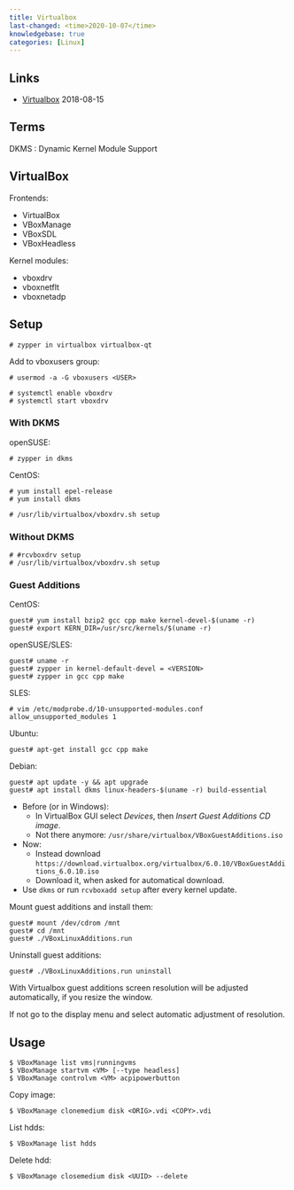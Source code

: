 ```yaml
---
title: Virtualbox
last-changed: <time>2020-10-07</time>
knowledgebase: true
categories: [Linux]
---
```

## Links

* [Virtualbox](https://www.virtualbox.org) <time>2018-08-15</time>

## Terms

DKMS
: Dynamic Kernel Module Support

## VirtualBox

Frontends:

* VirtualBox
* VBoxManage
* VBoxSDL
* VBoxHeadless

Kernel modules:

* vboxdrv
* vboxnetflt
* vboxnetadp

## Setup

```console
# zypper in virtualbox virtualbox-qt
```

Add to vboxusers group:

```console
# usermod -a -G vboxusers <USER>
```

```console
# systemctl enable vboxdrv
# systemctl start vboxdrv
```

### With DKMS

openSUSE:

```console
# zypper in dkms
```

CentOS:

```console
# yum install epel-release
# yum install dkms
```

```console
# /usr/lib/virtualbox/vboxdrv.sh setup
```

### Without DKMS

```console
# #rcvboxdrv setup
# /usr/lib/virtualbox/vboxdrv.sh setup
```

### Guest Additions

CentOS:

```console
guest# yum install bzip2 gcc cpp make kernel-devel-$(uname -r)
guest# export KERN_DIR=/usr/src/kernels/$(uname -r)
```

openSUSE/SLES:

```console
guest# uname -r
guest# zypper in kernel-default-devel = <VERSION>
guest# zypper in gcc cpp make
```

SLES:

```console
# vim /etc/modprobe.d/10-unsupported-modules.conf
allow_unsupported_modules 1
```

Ubuntu:

```console
guest# apt-get install gcc cpp make
```

Debian:

```console
guest# apt update -y && apt upgrade
guest# apt install dkms linux-headers-$(uname -r) build-essential
```

* Before (or in Windows):
  - In VirtualBox GUI select _Devices_, then _Insert Guest Additions CD image_.
  - Not there anymore: `/usr/share/virtualbox/VBoxGuestAdditions.iso`
* Now:
  - Instead download `https://download.virtualbox.org/virtualbox/6.0.10/VBoxGuestAdditions_6.0.10.iso`
  - Download it, when asked for automatical download.
* Use `dkms` or run `rcvboxadd setup` after every kernel update.

Mount guest additions and install them:

```console
guest# mount /dev/cdrom /mnt
guest# cd /mnt
guest# ./VBoxLinuxAdditions.run
```

Uninstall guest additions:

```console
guest# ./VBoxLinuxAdditions.run uninstall
```

With Virtualbox guest additions screen resolution will be adjusted
automatically, if you resize the window.

If not go to the display menu and select automatic adjustment of resolution.

## Usage

```console
$ VBoxManage list vms|runningvms
$ VBoxManage startvm <VM> [--type headless]
$ VBoxManage controlvm <VM> acpipowerbutton
```

Copy image:

```console
$ VBoxManage clonemedium disk <ORIG>.vdi <COPY>.vdi
```

List hdds:

```console
$ VBoxManage list hdds
```

Delete hdd:

```console
$ VBoxManage closemedium disk <UUID> --delete
```
